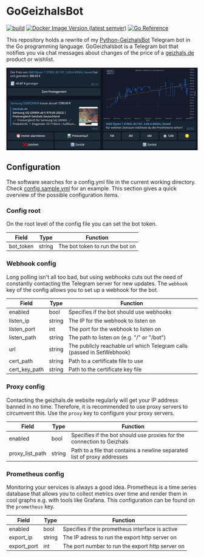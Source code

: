 # GoGeizhalsBot
[![build](https://github.com/d-Rickyy-b/GoGeizhalsBot/actions/workflows/release_build.yml/badge.svg)](https://github.com/d-Rickyy-b/GoGeizhalsBot/actions/workflows/release_build.yml)
[![Docker Image Version (latest semver)](https://img.shields.io/docker/v/0rickyy0/gogeizhalsbot?label=docker&sort=semver)](https://hub.docker.com/repository/docker/0rickyy0/gogeizhalsbot)
[![Go Reference](https://pkg.go.dev/badge/github.com/d-Rickyy-b/gogeizhalsbot.svg)](https://pkg.go.dev/github.com/d-Rickyy-b/gogeizhalsbot)

This repository holds a rewrite of my [Python-GeizhalsBot](https://raw.githubusercontent.com/d-Rickyy-b/Python-GeizhalsBot) Telegram bot in the Go programming language. 
GoGeizhalsbot is a Telegram bot that notifies you via chat messages about changes of the price of a [geizhals.de](https://geizhals.de) product or wishlist.

![chat examples](https://raw.githubusercontent.com/d-Rickyy-b/GoGeizhalsBot/master/docs/example.png)

## Configuration
The software searches for a config.yml file in the current working directory.
Check [config.sample.yml](https://raw.githubusercontent.com/d-Rickyy-b/GoGeizhalsBot/master/config.sample.yml) for an example.
This section gives a quick overview of the possible configuration items.

### Config root
On the root level of the config file you can set the bot token.

| Field     | Type   | Function                        |
|-----------|--------|---------------------------------|
| bot_token | string | The bot token to run the bot on |

### Webhook config
Long polling isn't all too bad, but using webhooks cuts out the need of constantly contacting the Telegram server for new updates.
The `webhook` key of the config allows you to set up a webhook for the bot.

| Field         | Type   | Function                                                               |
|---------------|--------|------------------------------------------------------------------------|
| enabled       | bool   | Specifies if the bot should use webhooks                               |
| listen_ip     | string | The IP for the webhook to listen on                                    |
| listen_port   | int    | The port for the webhook to listen on                                  |
| listen_path   | string | The path to listen on (e.g. "/" or "/bot")                             |
| url           | string | The publicly reachable url which Telegram calls (passed in SetWebhook) |
| cert_path     | string | Path to a certificate file to use                                      |
| cert_key_path | string | Path to the certificate key file                                       |

### Proxy config
Contacting the geizhals.de website regularly will get your IP address banned in no time.
Therefore, it is recommended to use proxy servers to circumvent this. Use the `proxy` key to configure your proxy servers.
 
| Field           | Type   | Function                                                                 |
|-----------------|--------|--------------------------------------------------------------------------|
| enabled         | bool   | Specifies if the bot should use proxies for the connection to Geizhals   |
| proxy_list_path | string | Path to a file that contains a newline separated list of proxy addresses |

### Prometheus config
Monitoring your services is always a good idea. 
Prometheus is a time series database that allows you to collect metrics over time and render them in cool graphs e.g. with tools like Grafana.
This configuration can be found on the `prometheus` key.

| Field       | Type   | Function                                         |
|-------------|--------|--------------------------------------------------|
| enabled     | bool   | Specifies if the prometheus interface is active  |
| export_ip   | string | The IP adress to run the export http server on   |
| export_port | int    | The port number to run the export http server on |